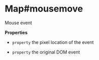 # Map#mousemove

Mouse event


**Properties**

-   `property`  the pixel location of the event

-   `property`  the original DOM event



